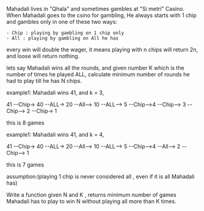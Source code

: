 Mahadali lives in "Qhala" and sometimes gambles at "Si metri" Casino.
When Mahadali goes to the csino for gambling, He always starts with 1 chip and gambles only in one of these two ways:

    - Chip : playing by gambling on 1 chip only
    - All : playing by gambling on All he has

every win will double the wager, it means playing with n chips will return 2n, and loose will return nothing.

lets say Mahadali wins all the rounds, and given number K which is the number of times he played ALL, calculate minimum number of rounds he had to play till he has N chips.

example1:
Mahadali wins 41, and k = 3,

41 --Chip-> 40 --ALL-> 20 --All--> 10 --ALL--> 5 --Chip-->4 --Chip--> 3 --Chip--> 2 --Chip-> 1

this is 8 games

example1:
Mahadali wins 41, and k = 4,

41 --Chip-> 40 --ALL-> 20 --All--> 10 --ALL--> 5 --Chip-->4 --All--> 2 --Chip--> 1

this is 7 games

assumption:(playing 1 chip is never considered all , even if it is all Mahadali has)

Write a function given N and K , returns minimum number of games Mahadali has to play to win N without playing all more than K times.
